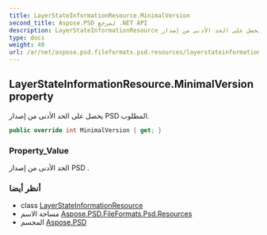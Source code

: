 ```yaml
---
title: LayerStateInformationResource.MinimalVersion
second_title: Aspose.PSD لمرجع .NET API
description: LayerStateInformationResource ملكية. يحصل على الحد الأدنى من إصدار PSD المطلوب.
type: docs
weight: 40
url: /ar/net/aspose.psd.fileformats.psd.resources/layerstateinformationresource/minimalversion/
---
```

## LayerStateInformationResource.MinimalVersion property

يحصل على الحد الأدنى من إصدار PSD المطلوب.

```csharp
public override int MinimalVersion { get; }
```

### Property_Value

الحد الأدنى من إصدار PSD .

### أنظر أيضا

* class [LayerStateInformationResource](../)
* مساحة الاسم [Aspose.PSD.FileFormats.Psd.Resources](../../layerstateinformationresource/)
* المجسم [Aspose.PSD](../../../)


